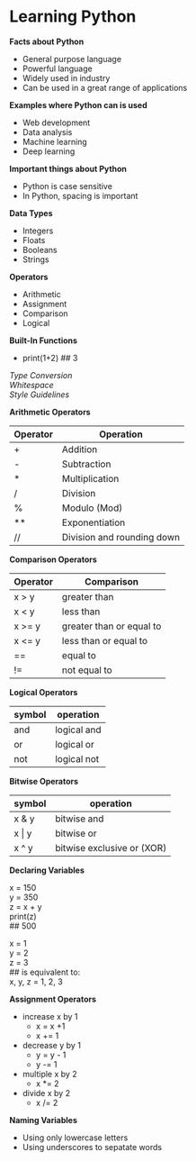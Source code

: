 # Learning Python


**Facts about Python**
* General purpose language
* Powerful language
* Widely used in industry
* Can be used in a great range of applications

**Examples where Python can is used**  
* Web development
* Data analysis
* Machine learning
* Deep learning

**Important things about Python**  
* Python is case sensitive
* In Python, spacing is important

**Data Types**
* Integers
* Floats
* Booleans
* Strings

**Operators**
* Arithmetic
* Assignment
* Comparison
* Logical

**Built-In Functions**
* print(1+2) ## 3

_Type Conversion_  
_Whitespace_  
_Style Guidelines_  

**Arithmetic Operators**

Operator | Operation
-------|-----------
 \+ | Addition
 \- | Subtraction
 \* | Multiplication
 \/ | Division
 \% | Modulo (Mod)
 \*\* | Exponentiation
 \/\/ | Division and rounding down


 **Comparison Operators**

 Operator | Comparison
-------|-----------
x > y | greater than
x < y | less than 
x >= y | greater than or equal to
x <= y | less than or equal to
== | equal to
!= | not equal to  


 **Logical Operators**

 symbol | operation
 -------|----------
 and | logical and
 or | logical or
 not | logical not


**Bitwise Operators**  

symbol | operation
-------|-----------
x & y | bitwise and
x \| y | bitwise or
x ^ y | bitwise exclusive or (XOR)

**Declaring Variables**  

x = 150  
y = 350  
z = x + y  
print(z)  
\#\# 500  

x = 1  
y = 2  
z = 3  
\#\# is equivalent to:  
x, y, z = 1, 2, 3  


**Assignment Operators**

* increase x by 1
	* x = x +1
	* x += 1
* decrease y by 1
	* y = y - 1
	* y -= 1  
* multiple x by 2
	* x \*= 2
* divide x by 2
	* x /= 2


**Naming Variables**

* Using only lowercase letters
* Using underscores to sepatate words

